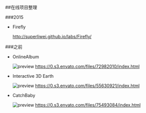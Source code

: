 ##在线项目整理

###2015

* Firefly

    http://superliwei.github.io/labs/Firefly/

###之前

* OnlineAlbum

    ![preview](https://image-ad.s3.envato.com/files/72955288/preview.jpg)
    https://0.s3.envato.com/files/72982010/index.html

* Interactive 3D Earth

    ![preview](https://image-ad.s3.envato.com/files/55558986/preview.jpg)
    https://0.s3.envato.com/files/55630921/index.html

* CatchBaby

    ![preview](https://image-ad.s3.envato.com/files/75491590/preview.jpg)
    https://0.s3.envato.com/files/75493084/index.html